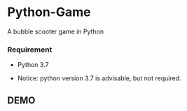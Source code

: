 # Python-Game
A bubble scooter game in Python

### Requirement 

- Python 3.7 
* Notice: python version 3.7 is advisable, but not required.

## DEMO

